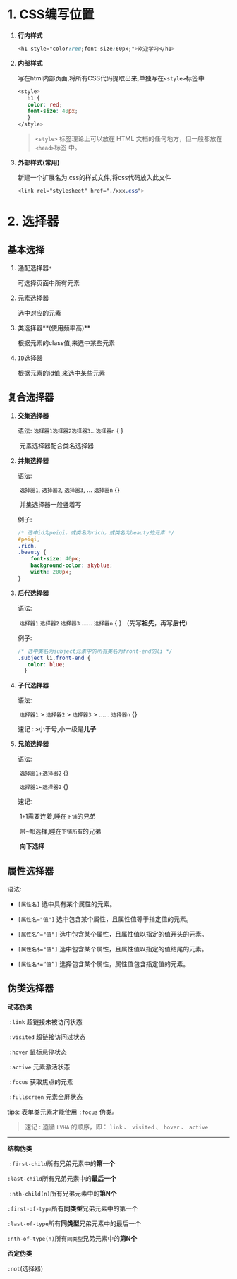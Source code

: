 # 1. CSS编写位置

1. **行内样式**

   ```css
   <h1 style="color:red;font-size:60px;">欢迎学习</h1>
   ```

2. **内部样式**

   写在html内部页面,将所有CSS代码提取出来,单独写在`<style>`标签中

   ```css
   <style>
      h1 {
      color: red;
      font-size: 40px;
      }
   </style>
   ```

   > `<style>` 标签理论上可以放在 HTML 文档的任何地方，但一般都放在 `<head>`标签
   > 中。

3. **外部样式(常用)**

   新建一个扩展名为.css的样式文件,将css代码放入此文件

   ```css
   <link rel="stylesheet" href="./xxx.css">
   ```

# 2. 选择器

## 基本选择

1. 通配选择器`*`

   可选择页面中所有元素

2. 元素选择器

   选中对应的元素

3. 类选择器**(使用频率高)**

   根据元素的class值,来选中某些元素

4. `ID`选择器

   根据元素的id值,来选中某些元素

## 复合选择器

1. **交集选择器**

   语法:
   	`选择器1选择器2选择器3`...`选择器n` { }

   ​	元素选择器配合类名选择器

2. **并集选择器**

   语法:

   ​	`选择器1`, `选择器2`, `选择器3`, ... `选择器n` {}

   ​	并集选择器一般竖着写

   例子:

   ```css
   /* 选中id为peiqi，或类名为rich，或类名为beauty的元素 */
   #peiqi,
   .rich,
   .beauty {   
       font-size: 40px;   
       background-color: skyblue;   
       width: 200px;
   }
   ```

3. **后代选择器**

   语法:

   ​	`选择器1` `选择器2` `选择器3` ...... `选择器n` { } （先写**祖先**，再写**后代**）

   例子:

   ```css
   /* 选中类名为subject元素中的所有类名为front-end的li */
   .subject li.front-end {
      color: blue;
     }
   ```

4. **子代选择器**

   语法:

   ​	`选择器1` > `选择器2` > `选择器3` > ...... `选择器n` {}

   速记 : `>`小于号,小一级是**儿子**

5. **兄弟选择器**

   语法:

   ​	`选择器1`+`选择器2` {} 

   ​	`选择器1`~`选择器2` {} 

   速记:

   ​	1`+`1需要连着,睡在`下铺`的兄弟

   ​	带`~`都选择,睡在`下铺所有`的兄弟

   ​	**向下选择**

## 属性选择器

语法:

- `[属性名]` 选中具有某个属性的元素。

- `[属性名="值"]` 选中包含某个属性，且属性值等于指定值的元素。

- `[属性名^="值"]` 选中包含某个属性，且属性值以指定的值开头的元素。

- `[属性名$="值"]` 选中包含某个属性，且属性值以指定的值结尾的元素。

- `[属性名*=“值”]` 选择包含某个属性，属性值包含指定值的元素。

## 伪类选择器

**动态伪类**

​	`:link` 超链接未被访问状态

​	`:visited` 超链接访问过状态

​	`:hover` 鼠标悬停状态

​	`:active` 元素激活状态

​	`:focus` 获取焦点的元素

​	`:fullscreen` 元素全屏状态

tips: 表单类元素才能使用 `:focus` 伪类。

> 速记 : 遵循 `LVHA` 的顺序，即： `link` 、 `visited` 、 `hover` 、 `active` 

---

**结构伪类**

​	`:first-child`所有兄弟元素中的**第一个**

​	`:last-child`所有兄弟元素中的**最后一个**

​	`:nth-child(n)`所有兄弟元素中的**第N个**

​	`:first-of-type`所有**同类型**兄弟元素中的第一个

​	`:last-of-type`所有**同类型**兄弟元素中的最后一个

​	`:nth-of-type(n)`所有`同类型`兄弟元素中的**第N个** 

**否定伪类**

`:not`(选择器)